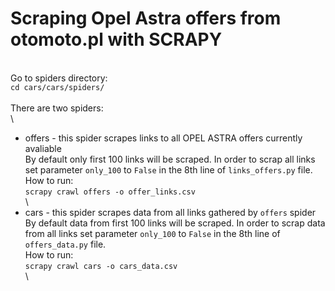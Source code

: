 # Scraping Opel Astra offers from otomoto.pl with SCRAPY
\
Go to spiders directory:\
```cd cars/cars/spiders/```\
\
There are two spiders:\
\
- offers - this spider scrapes links to all OPEL ASTRA offers currently avaliable\
By default only first 100 links will be scraped. In order to scrap all links set parameter ```only_100``` to ```False``` in the 8th line of ```links_offers.py``` file.\
How to run:\
```scrapy crawl offers -o offer_links.csv```\
\
- cars - this spider scrapes data from all links gathered by ```offers``` spider\
By default data from first 100 links will be scraped. In order to scrap data from all links set parameter ```only_100``` to ```False``` in the 8th line of ```offers_data.py``` file.\
How to run:\
```scrapy crawl cars -o cars_data.csv```\
\